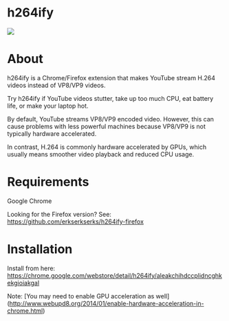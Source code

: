 <meta property="og:image"
    content="https://raw.githubusercontent.com/erkserkserks/h264ify/master/icons/icon128.png"/>

# h264ify


![](https://raw.githubusercontent.com/erkserkserks/h264ify/master/noncode/yt_screenshot.png)

# About
h264ify is a Chrome/Firefox extension that makes YouTube stream H.264 videos instead of VP8/VP9 videos.

Try h264ify if YouTube videos stutter, take up too much CPU, eat battery life, or make your laptop hot.

By default, YouTube streams VP8/VP9 encoded video. However, this can cause problems with less powerful machines because VP8/VP9 is not typically hardware accelerated.

In contrast, H.264 is commonly hardware accelerated by GPUs, which usually means smoother video playback and reduced CPU usage.

# Requirements
Google Chrome

Looking for the Firefox version? See: https://github.com/erkserkserks/h264ify-firefox

# Installation
Install from here: https://chrome.google.com/webstore/detail/h264ify/aleakchihdccplidncghkekgioiakgal

Note: [You may need to enable GPU acceleration as well] (http://www.webupd8.org/2014/01/enable-hardware-acceleration-in-chrome.html)
